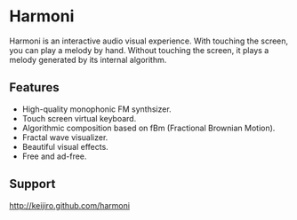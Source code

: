 Harmoni
=======

Harmoni is an interactive audio visual experience. With touching the screen, you can play a melody by hand. Without
touching the screen, it plays a melody generated by its internal algorithm.

Features
--------

- High-quality monophonic FM synthsizer.
- Touch screen virtual keyboard.
- Algorithmic composition based on fBm (Fractional Brownian Motion).
- Fractal wave visualizer.
- Beautiful visual effects.
- Free and ad-free.

Support
-------

http://keijiro.github.com/harmoni
